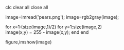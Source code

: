 clc
clear all
close all

image=imread('pears.png'); 
image=rgb2gray(image); 

for x=1:(size(image,1)/2)
            for y=1:size(image,2)             
               image(x,y) = 255 - image(x,y); 
            end
end

figure,imshow(image)
